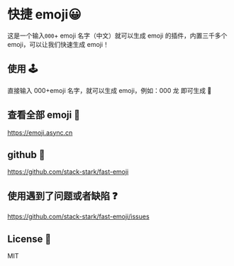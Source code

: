 # 快捷 emoji😀

这是一个输入`000`+ emoji 名字（中文）就可以生成 emoji 的插件，内置三千多个 emoji，可以让我们快速生成 emoji！

## 使用 🕹️

直接输入 000+emoji 名字，就可以生成 emoji，例如：000 龙 即可生成 🐉

## 查看全部 emoji 🔎

https://emoji.async.cn

## github 🔗

https://github.com/stack-stark/fast-emoji

## 使用遇到了问题或者缺陷 ❓

https://github.com/stack-stark/fast-emoji/issues

## License 📖

MIT
